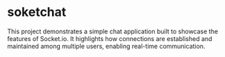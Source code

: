 # soketchat
This project demonstrates a simple chat application built to showcase the features of Socket.io. It highlights how connections are established and maintained among multiple users, enabling real-time communication. 
